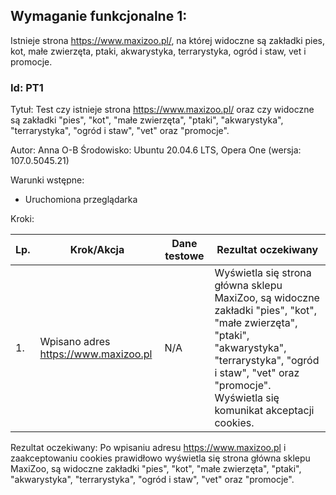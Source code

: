 ## Wymaganie funkcjonalne 1:
Istnieje strona https://www.maxizoo.pl/, na której widoczne są zakładki pies, kot, małe zwierzęta, ptaki, akwarystyka, terrarystyka, ogród i staw, vet i promocje.

### Id: PT1
Tytuł: Test czy istnieje strona https://www.maxizoo.pl/ oraz czy widoczne są zakładki "pies", "kot", "małe zwierzęta", "ptaki", "akwarystyka", "terrarystyka", "ogród i staw", "vet" oraz "promocje".

Autor: Anna O-B
Środowisko: Ubuntu 20.04.6 LTS, Opera One (wersja: 107.0.5045.21)

Warunki wstępne:
- Uruchomiona przeglądarka

Kroki:

| Lp. | Krok/Akcja | Dane testowe | Rezultat oczekiwany |
| --- | ---------- | ------------ | ------------------- |
| 1.  | Wpisano adres https://www.maxizoo.pl | N/A |  Wyświetla się strona główna sklepu MaxiZoo, są widoczne zakładki "pies", "kot", "małe zwierzęta", "ptaki", "akwarystyka", "terrarystyka", "ogród i staw", "vet" oraz "promocje". Wyświetla się komunikat akceptacji cookies. | 2. | Akceptacja cookies | N/A | Po kliknięciu komunikat akceptacji cookies znika. Strona wyświetla się prawidłowo. |


Rezultat oczekiwany: Po wpisaniu adresu https://www.maxizoo.pl i zaakceptowaniu cookies prawidłowo wyświetla się strona główna sklepu MaxiZoo, są widoczne zakładki "pies", "kot", "małe zwierzęta", "ptaki", "akwarystyka", "terrarystyka", "ogród i staw", "vet" oraz "promocje".